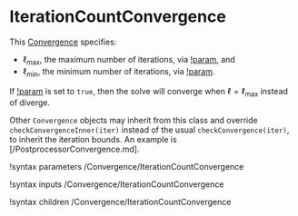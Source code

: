# IterationCountConvergence

This [Convergence](Convergence/index.md) specifies:

- $\ell_\text{max}$, the maximum number of iterations,
  via [!param](/Convergence/IterationCountConvergence/max_iterations), and
- $\ell_\text{min}$, the minimum number of iterations,
  via [!param](/Convergence/IterationCountConvergence/min_iterations).

If [!param](/Convergence/IterationCountConvergence/converge_at_max_iterations)
is set to `true`, then the solve will converge when $\ell = \ell_\text{max}$
instead of diverge.

Other `Convergence` objects may inherit from this class and override
`checkConvergenceInner(iter)` instead of the usual `checkConvergence(iter)`,
to inherit the iteration bounds. An example is [/PostprocessorConvergence.md].

!syntax parameters /Convergence/IterationCountConvergence

!syntax inputs /Convergence/IterationCountConvergence

!syntax children /Convergence/IterationCountConvergence
